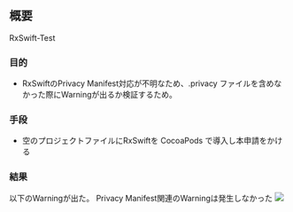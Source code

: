 ## 概要
RxSwift-Test

### 目的
- RxSwiftのPrivacy Manifest対応が不明なため、.privacy ファイルを含めなかった際にWarningが出るか検証するため。

### 手段
- 空のプロジェクトファイルにRxSwiftを CocoaPods で導入し本申請をかける

### 結果
以下のWarningが出た。
Privacy Manifest関連のWarningは発生しなかった
![](/Resources/Images/RxSwift-Application_1.png)